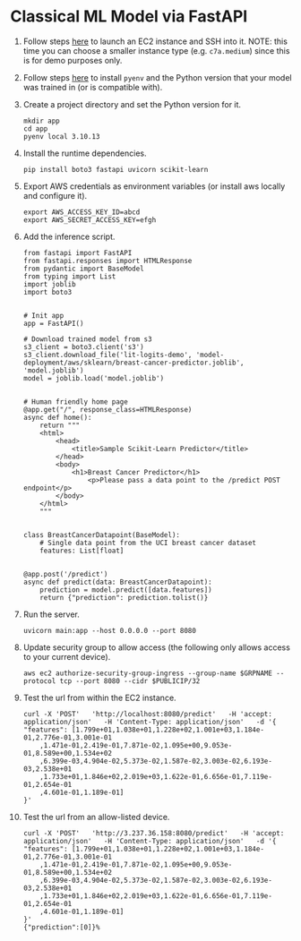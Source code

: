# Classical ML Model via FastAPI

1. Follow steps [here](../../personal-workspace/remote-desktop-instance#aws) to launch an EC2 instance and SSH into it. NOTE: this time you can choose a smaller instance type (e.g. `c7a.medium`) since this is for demo purposes only.

2. Follow steps [here](../../personal-workspace/working-environment#pyenv) to install `pyenv` and the Python version that your model was trained in (or is compatible with).

3. Create a project directory and set the Python version for it.
    ```
    mkdir app
    cd app
    pyenv local 3.10.13
    ```

4. Install the runtime dependencies.
    ```
    pip install boto3 fastapi uvicorn scikit-learn
    ```

5. Export AWS credentials as environment variables (or install aws locally and configure it).
    ```
    export AWS_ACCESS_KEY_ID=abcd
    export AWS_SECRET_ACCESS_KEY=efgh
    ```

6. Add the inference script.
    ```
    from fastapi import FastAPI
    from fastapi.responses import HTMLResponse
    from pydantic import BaseModel
    from typing import List
    import joblib
    import boto3


    # Init app
    app = FastAPI()

    # Download trained model from s3
    s3_client = boto3.client('s3')
    s3_client.download_file('lit-logits-demo', 'model-deployment/aws/sklearn/breast-cancer-predictor.joblib', 'model.joblib')
    model = joblib.load('model.joblib')


    # Human friendly home page
    @app.get("/", response_class=HTMLResponse)
    async def home():
        return """
        <html>
            <head>
                <title>Sample Scikit-Learn Predictor</title>
            </head>
            <body>
                <h1>Breast Cancer Predictor</h1>
                    <p>Please pass a data point to the /predict POST endpoint</p>
            </body>
        </html>
        """


    class BreastCancerDatapoint(BaseModel):
        # Single data point from the UCI breast cancer dataset
        features: List[float]


    @app.post('/predict')
    async def predict(data: BreastCancerDatapoint):
        prediction = model.predict([data.features])
        return {"prediction": prediction.tolist()}
    ```

6. Run the server.
    ```
    uvicorn main:app --host 0.0.0.0 --port 8080
    ```

7. Update security group to allow access (the following only allows access to your current device).
    ```
    aws ec2 authorize-security-group-ingress --group-name $GRPNAME --protocol tcp --port 8080 --cidr $PUBLICIP/32
    ```

8. Test the url from within the EC2 instance.
    ```
    curl -X 'POST'   'http://localhost:8080/predict'   -H 'accept: application/json'   -H 'Content-Type: application/json'   -d '{
    "features": [1.799e+01,1.038e+01,1.228e+02,1.001e+03,1.184e-01,2.776e-01,3.001e-01
        ,1.471e-01,2.419e-01,7.871e-02,1.095e+00,9.053e-01,8.589e+00,1.534e+02
        ,6.399e-03,4.904e-02,5.373e-02,1.587e-02,3.003e-02,6.193e-03,2.538e+01
        ,1.733e+01,1.846e+02,2.019e+03,1.622e-01,6.656e-01,7.119e-01,2.654e-01
        ,4.601e-01,1.189e-01]
    }'
    ```

9. Test the url from an allow-listed device.
    ```
    curl -X 'POST'   'http://3.237.36.158:8080/predict'   -H 'accept: application/json'   -H 'Content-Type: application/json'   -d '{
    "features": [1.799e+01,1.038e+01,1.228e+02,1.001e+03,1.184e-01,2.776e-01,3.001e-01
        ,1.471e-01,2.419e-01,7.871e-02,1.095e+00,9.053e-01,8.589e+00,1.534e+02
        ,6.399e-03,4.904e-02,5.373e-02,1.587e-02,3.003e-02,6.193e-03,2.538e+01
        ,1.733e+01,1.846e+02,2.019e+03,1.622e-01,6.656e-01,7.119e-01,2.654e-01
        ,4.601e-01,1.189e-01]
    }'
    {"prediction":[0]}%
    ```